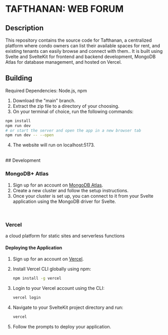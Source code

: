 # TAFTHANAN: WEB FORUM

## Description
This repository contains the source code for Tafthanan, a centralized platform where condo owners can list their available spaces for rent, and existing tenants can easily browse and connect with them.. It is built using Svelte and SvelteKit for frontend and backend development, MongoDB Atlas for database management, and hosted on Vercel.

## Building

Required Dependencies: Node.js, npm

1. Download the "main" branch.
2. Extract the zip file to a directory of your choosing.
3. On your terminal of choice, run the following commands:

```bash
npm install
npm run dev
# or start the server and open the app in a new browser tab
npm run dev -- --open
```
4. The website will run on localhost:5173.
   
<br />
## Development

### MongoDB+ Atlas
1. Sign up for an account on [MongoDB Atlas](https://www.mongodb.com/cloud/atlas).
2. Create a new cluster and follow the setup instructions.
3. Once your cluster is set up, you can connect to it from your Svelte application using the MongoDB driver for Svelte.

<br />

### Vercel
a cloud platform for static sites and serverless functions

#### Deploying the Application
1. Sign up for an account on [Vercel](https://vercel.com/).
2. Install Vercel CLI globally using npm:
   ```bash
   npm install -g vercel
   ```

3. Login to your Vercel account using the CLI:
   ```bash
   vercel login
   ```

4. Navigate to your SvelteKit project directory and run:
   ```bash
   vercel
   ```

5. Follow the prompts to deploy your application.
